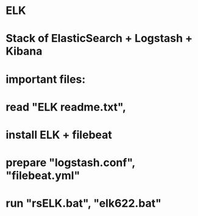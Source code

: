 # ELK
# Stack of ElasticSearch + Logstash + Kibana
# important files:
# read "ELK readme.txt", 
# install ELK + filebeat
# prepare "logstash.conf", "filebeat.yml"
# run "rsELK.bat", "elk622.bat"
